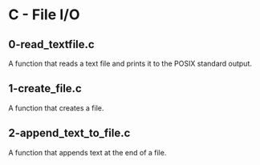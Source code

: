 # C - File I/O
## 0-read_textfile.c
A function that reads a text file and prints it to the POSIX standard output.
## 1-create_file.c
A function that creates a file.
## 2-append_text_to_file.c
A function that appends text at the end of a file.
